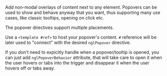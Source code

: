 Add non-modal overlays of content next to any element. Popovers can be used to show and behave anyway that you want, thus supporting many use cases, like classic tooltips, opening on click etc.

The popover directives support multiple placements.

Use a `<template #ref>` to host your popover's content. `#` reference will be later used to "connect" with the desired `nglPopover` directive.

If you don't need to expicitly handle when a popover/tooltip is opened, you can just add `nglPopoverBehavior` attribute, that will take care to open it when the user hovers or tabs into the trigger and disappear it when the user hovers off or tabs away.
